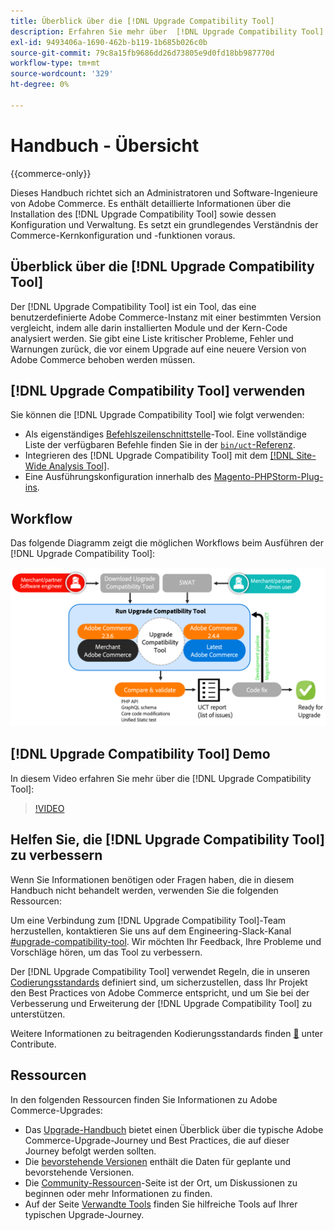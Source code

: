 ```yaml
---
title: Überblick über die [!DNL Upgrade Compatibility Tool]
description: Erfahren Sie mehr über  [!DNL Upgrade Compatibility Tool]  und wie Sie damit Ihr Adobe Commerce-Projekt unterstützen können.
exl-id: 9493406a-1690-462b-b119-1b685b026c0b
source-git-commit: 79c8a15fb9686dd26d73805e9d0fd18bb987770d
workflow-type: tm+mt
source-wordcount: '329'
ht-degree: 0%

---
```


# Handbuch - Übersicht

{{commerce-only}}

Dieses Handbuch richtet sich an Administratoren und Software-Ingenieure von Adobe Commerce. Es enthält detaillierte Informationen über die Installation des [!DNL Upgrade Compatibility Tool] sowie dessen Konfiguration und Verwaltung. Es setzt ein grundlegendes Verständnis der Commerce-Kernkonfiguration und -funktionen voraus.

## Überblick über die [!DNL Upgrade Compatibility Tool]

Der [!DNL Upgrade Compatibility Tool] ist ein Tool, das eine benutzerdefinierte Adobe Commerce-Instanz mit einer bestimmten Version vergleicht, indem alle darin installierten Module und der Kern-Code analysiert werden. Sie gibt eine Liste kritischer Probleme, Fehler und Warnungen zurück, die vor einem Upgrade auf eine neuere Version von Adobe Commerce behoben werden müssen.

## [!DNL Upgrade Compatibility Tool] verwenden

Sie können die [!DNL Upgrade Compatibility Tool] wie folgt verwenden:

- Als eigenständiges [Befehlszeilenschnittstelle](../upgrade-compatibility-tool/run.md)-Tool. Eine vollständige Liste der verfügbaren Befehle finden Sie in der [`bin/uct`-Referenz](../../tools/reference/uct.md).
- Integrieren des [!DNL Upgrade Compatibility Tool] mit dem [[!DNL Site-Wide Analysis Tool]](../upgrade-compatibility-tool/integrate-analysis-tool.md).
- Eine Ausführungskonfiguration innerhalb des [Magento-PHPStorm-Plug-ins](../upgrade-compatibility-tool/run-configuration-phpstorm-plugin.md).

## Workflow

Das folgende Diagramm zeigt die möglichen Workflows beim Ausführen der [!DNL Upgrade Compatibility Tool]:

![[!DNL Upgrade Compatibility Tool] Diagramm](../../assets/upgrade-guide/uct-diagram-v5.png)

## [!DNL Upgrade Compatibility Tool] Demo

In diesem Video erfahren Sie mehr über die [!DNL Upgrade Compatibility Tool]:

>[!VIDEO](https://video.tv.adobe.com/v/341245?quality=12)

## Helfen Sie, die [!DNL Upgrade Compatibility Tool] zu verbessern

Wenn Sie Informationen benötigen oder Fragen haben, die in diesem Handbuch nicht behandelt werden, verwenden Sie die folgenden Ressourcen:

Um eine Verbindung zum [!DNL Upgrade Compatibility Tool]-Team herzustellen, kontaktieren Sie uns auf dem Engineering-Slack-Kanal [#upgrade-compatibility-tool](https://magentocommeng.slack.com/archives/C019Y143U9F). Wir möchten Ihr Feedback, Ihre Probleme und Vorschläge hören, um das Tool zu verbessern.

Der [!DNL Upgrade Compatibility Tool] verwendet Regeln, die in unseren [Codierungsstandards](https://developer.adobe.com/commerce/php/coding-standards/) definiert sind, um sicherzustellen, dass Ihr Projekt den Best Practices von Adobe Commerce entspricht, und um Sie bei der Verbesserung und Erweiterung der [!DNL Upgrade Compatibility Tool] zu unterstützen.

Weitere Informationen zu beitragenden Kodierungsstandards finden [&#128279;](https://developer.adobe.com/commerce/php/coding-standards/contributing/) unter Contribute.

## Ressourcen

In den folgenden Ressourcen finden Sie Informationen zu Adobe Commerce-Upgrades:

- Das [Upgrade-Handbuch](../overview.md) bietet einen Überblick über die typische Adobe Commerce-Upgrade-Journey und Best Practices, die auf dieser Journey befolgt werden sollten.
- Die [bevorstehende Versionen](https://experienceleague.adobe.com/en/docs/commerce-operations/release/planning/schedule) enthält die Daten für geplante und bevorstehende Versionen.
- Die [Community-Ressourcen](https://developer.adobe.com/commerce/contributor/community/)-Seite ist der Ort, um Diskussionen zu beginnen oder mehr Informationen zu finden.
- Auf der Seite [Verwandte Tools](../upgrade-compatibility-tool/related-tools.md) finden Sie hilfreiche Tools auf Ihrer typischen Upgrade-Journey.
